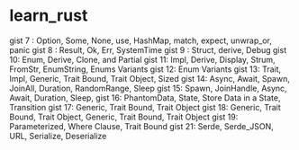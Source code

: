 # learn_rust
gist 7 : Option, Some, None, use, HashMap, match, expect, unwrap_or, panic
gist 8 : Result, Ok, Err, SystemTime
gist 9 : Struct, derive, Debug
gist 10: Enum, Derive, Clone, and Partial
gist 11: Impl,  Derive, Display, Strum, FromStr, EnumString, Enums Variants
gist 12: Enum Variants
gist 13: Trait, Impl, Generic, Trait Bound, Trait Object, Sized
gist 14: Async, Await, Spawn, JoinAll, Duration, RandomRange, Sleep
gist 15: Spawn, JoinHandle, Async, Await, Duration, Sleep,
gist 16: PhantomData, State, Store Data in a State, Transition
gist 17: Generic, Trait Bound, Trait Object
gist 18: Generic, Trait Bound, Trait Object, Generic, Trait Bound, Trait Object
gist 19: Parameterized, Where Clause, Trait Bound
gist 21: Serde, Serde_JSON, URL, Serialize, Deserialize
